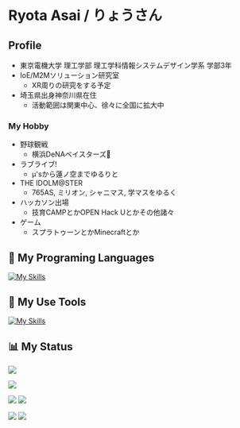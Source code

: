 # Ryota Asai / りょうさん
## Profile
- 東京電機大学 理工学部 理工学科情報システムデザイン学系 学部3年
- IoE/M2Mソリューション研究室
  - XR周りの研究をする予定
- 埼玉県出身神奈川県在住
  - 活動範囲は関東中心、徐々に全国に拡大中
### My Hobby
- 野球観戦
  - 横浜DeNAベイスターズ🌟
- ラブライブ!
  - μ'sから蓮ノ空までゆるりと
- THE IDOLM@STER
  - 765AS, ミリオン, シャニマス, 学マスをゆるく
- ハッカソン出場
  - 技育CAMPとかOPEN Hack Uとかその他諸々
- ゲーム
  - スプラトゥーンとかMinecraftとか

## 🌱 My Programing Languages 

[![My Skills](https://skillicons.dev/icons?i=html,css,js,ts,react,nextjs,vuejs,flutter,py,flask,ruby,rails,c,rust&perline=6)](https://skillicons.dev)

## 🔧 My Use Tools

[![My Skills](https://skillicons.dev/icons?i=yarn,npm,vite,vercel,ubuntu,androidstudio,notion&perline=6)](https://skillicons.dev)


## 📊 My Status

![](https://github-readme-stats.vercel.app/api/top-langs/?username=ruribou&layout=compact&show_icons=true&theme=github_dark)
  
![](http://github-profile-summary-cards.vercel.app/api/cards/profile-details?username=ruribou&theme=github_dark)

![](http://github-profile-summary-cards.vercel.app/api/cards/repos-per-language?username=ruribou&theme=github_dark) ![](http://github-profile-summary-cards.vercel.app/api/cards/most-commit-language?username=ruribou&theme=github_dark)

![](http://github-profile-summary-cards.vercel.app/api/cards/stats?username=ruribou&theme=github_dark) ![](http://github-profile-summary-cards.vercel.app/api/cards/productive-time?username=ruribou&theme=github_dark&utcOffset=9)
